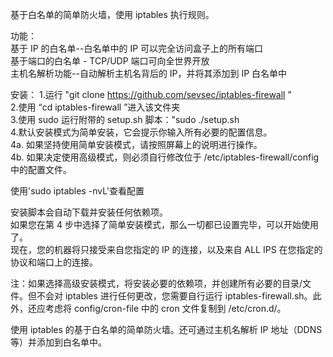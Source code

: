 基于白名单的简单防火墙，使用 iptables 执行规则。  

功能：  
基于 IP 的白名单--白名单中的 IP 可以完全访问盒子上的所有端口  
基于端口的白名单 - TCP/UDP 端口可向全世界开放  
主机名解析功能--自动解析主机名背后的 IP，并将其添加到 IP 白名单中  

安装：
1.运行 "git clone https://github.com/sevsec/iptables-firewall ”   
2.使用 “cd iptables-firewall ”进入该文件夹  
3.使用 sudo 运行附带的 setup.sh 脚本："sudo ./setup.sh  
4.默认安装模式为简单安装，它会提示你输入所有必要的配置信息。  
4a. 如果坚持使用简单安装模式，请按照屏幕上的说明进行操作。  
4b. 如果决定使用高级模式，则必须自行修改位于 /etc/iptables-firewall/config 中的配置文件。  


使用'sudo iptables -nvL'查看配置

安装脚本会自动下载并安装任何依赖项。  
如果您在第 4 步中选择了简单安装模式，那么一切都已设置完毕，可以开始使用了。  
现在，您的机器将只接受来自您指定的 IP 的连接，以及来自 ALL IPS 在您指定的协议和端口上的连接。  

注：如果选择高级安装模式，将安装必要的依赖项，并创建所有必要的目录/文件。但不会对 iptables 进行任何更改，您需要自行运行 iptables-firewall.sh。此外，还应考虑将 config/cron-file 中的 cron 文件复制到 /etc/cron.d/。  

使用 iptables 的基于白名单的简单防火墙。还可通过主机名解析 IP 地址（DDNS 等）并添加到白名单中。
